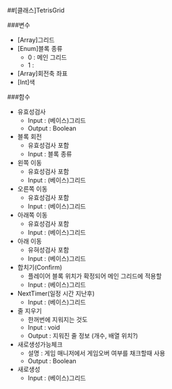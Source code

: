 ##[클래스]TetrisGrid

###변수
- [Array]그리드
- [Enum]블록 종류
	- 0 : 메인 그리드
	- 1 : 
- [Array]회전축 좌표
- [Int]색

###함수
- 유효성검사
	- Input : (베이스)그리드
	- Output : Boolean
- 블록 회전
	- 유효성검사 포함
	- Input : 블록 종류
- 왼쪽 이동
	- 유효성검사 포함
	- Input : (베이스)그리드
- 오른쪽 이동
	- 유효성검사 포함
	- Input : (베이스)그리드
- 아래쪽 이동
	- 유효성검사 포함
	- Input : (베이스)그리드
- 아래 이동
	- 유혀성검사 포함
	- Input : (베이스)그리드
- 합치기(Confirm)
	- 플레이어 블록 위치가 확정되어 메인 그리드에 적용할
	- Input : (베이스)그리드
- NextTimer(일정 시간 지난후)
	- Input : (베이스)그리드
- 줄 지우기
	- 한꺼번에 지워지는 것도 
	- Input : void
	- Output : 지워진 줄 정보 (개수, 배열 위치?) 
- 새로생성가능체크
	- 설명 : 게임 매니저에서 게임오버 여부를 채크할때 사용
	- Output : Boolean
- 새로생성
	- Input : (베이스)그리드
